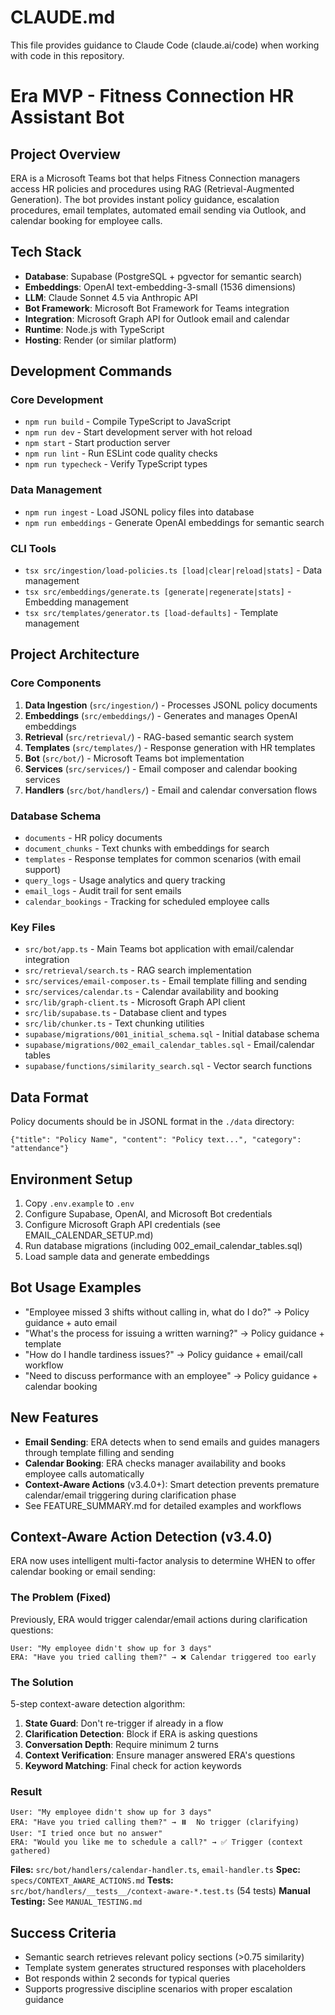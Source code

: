 # CLAUDE.md

This file provides guidance to Claude Code (claude.ai/code) when working with code in this repository.

# Era MVP - Fitness Connection HR Assistant Bot

## Project Overview
ERA is a Microsoft Teams bot that helps Fitness Connection managers access HR policies and procedures using RAG (Retrieval-Augmented Generation). The bot provides instant policy guidance, escalation procedures, email templates, automated email sending via Outlook, and calendar booking for employee calls.

## Tech Stack
- **Database**: Supabase (PostgreSQL + pgvector for semantic search)
- **Embeddings**: OpenAI text-embedding-3-small (1536 dimensions)
- **LLM**: Claude Sonnet 4.5 via Anthropic API
- **Bot Framework**: Microsoft Bot Framework for Teams integration
- **Integration**: Microsoft Graph API for Outlook email and calendar
- **Runtime**: Node.js with TypeScript
- **Hosting**: Render (or similar platform)

## Development Commands

### Core Development
- `npm run build` - Compile TypeScript to JavaScript
- `npm run dev` - Start development server with hot reload
- `npm start` - Start production server
- `npm run lint` - Run ESLint code quality checks
- `npm run typecheck` - Verify TypeScript types

### Data Management
- `npm run ingest` - Load JSONL policy files into database
- `npm run embeddings` - Generate OpenAI embeddings for semantic search

### CLI Tools
- `tsx src/ingestion/load-policies.ts [load|clear|reload|stats]` - Data management
- `tsx src/embeddings/generate.ts [generate|regenerate|stats]` - Embedding management
- `tsx src/templates/generator.ts [load-defaults]` - Template management

## Project Architecture

### Core Components
1. **Data Ingestion** (`src/ingestion/`) - Processes JSONL policy documents
2. **Embeddings** (`src/embeddings/`) - Generates and manages OpenAI embeddings
3. **Retrieval** (`src/retrieval/`) - RAG-based semantic search system
4. **Templates** (`src/templates/`) - Response generation with HR templates
5. **Bot** (`src/bot/`) - Microsoft Teams bot implementation
6. **Services** (`src/services/`) - Email composer and calendar booking services
7. **Handlers** (`src/bot/handlers/`) - Email and calendar conversation flows

### Database Schema
- `documents` - HR policy documents
- `document_chunks` - Text chunks with embeddings for search
- `templates` - Response templates for common scenarios (with email support)
- `query_logs` - Usage analytics and query tracking
- `email_logs` - Audit trail for sent emails
- `calendar_bookings` - Tracking for scheduled employee calls

### Key Files
- `src/bot/app.ts` - Main Teams bot application with email/calendar integration
- `src/retrieval/search.ts` - RAG search implementation
- `src/services/email-composer.ts` - Email template filling and sending
- `src/services/calendar.ts` - Calendar availability and booking
- `src/lib/graph-client.ts` - Microsoft Graph API client
- `src/lib/supabase.ts` - Database client and types
- `src/lib/chunker.ts` - Text chunking utilities
- `supabase/migrations/001_initial_schema.sql` - Initial database schema
- `supabase/migrations/002_email_calendar_tables.sql` - Email/calendar tables
- `supabase/functions/similarity_search.sql` - Vector search functions

## Data Format
Policy documents should be in JSONL format in the `./data` directory:
```jsonl
{"title": "Policy Name", "content": "Policy text...", "category": "attendance"}
```

## Environment Setup
1. Copy `.env.example` to `.env`
2. Configure Supabase, OpenAI, and Microsoft Bot credentials
3. Configure Microsoft Graph API credentials (see EMAIL_CALENDAR_SETUP.md)
4. Run database migrations (including 002_email_calendar_tables.sql)
5. Load sample data and generate embeddings

## Bot Usage Examples
- "Employee missed 3 shifts without calling in, what do I do?" → Policy guidance + auto email
- "What's the process for issuing a written warning?" → Policy guidance + template
- "How do I handle tardiness issues?" → Policy guidance + email/call workflow
- "Need to discuss performance with an employee" → Policy guidance + calendar booking

## New Features
- **Email Sending**: ERA detects when to send emails and guides managers through template filling and sending
- **Calendar Booking**: ERA checks manager availability and books employee calls automatically
- **Context-Aware Actions** (v3.4.0+): Smart detection prevents premature calendar/email triggering during clarification phase
- See FEATURE_SUMMARY.md for detailed examples and workflows

## Context-Aware Action Detection (v3.4.0)
ERA now uses intelligent multi-factor analysis to determine WHEN to offer calendar booking or email sending:

### The Problem (Fixed)
Previously, ERA would trigger calendar/email actions during clarification questions:
```
User: "My employee didn't show up for 3 days"
ERA: "Have you tried calling them?" → ❌ Calendar triggered too early
```

### The Solution
5-step context-aware detection algorithm:
1. **State Guard**: Don't re-trigger if already in a flow
2. **Clarification Detection**: Block if ERA is asking questions
3. **Conversation Depth**: Require minimum 2 turns
4. **Context Verification**: Ensure manager answered ERA's questions
5. **Keyword Matching**: Final check for action keywords

### Result
```
User: "My employee didn't show up for 3 days"
ERA: "Have you tried calling them?" → ⏸️  No trigger (clarifying)
User: "I tried once but no answer"
ERA: "Would you like me to schedule a call?" → ✅ Trigger (context gathered)
```

**Files:** `src/bot/handlers/calendar-handler.ts`, `email-handler.ts`
**Spec:** `specs/CONTEXT_AWARE_ACTIONS.md`
**Tests:** `src/bot/handlers/__tests__/context-aware-*.test.ts` (54 tests)
**Manual Testing:** See `MANUAL_TESTING.md`

## Success Criteria
- Semantic search retrieves relevant policy sections (>0.75 similarity)
- Template system generates structured responses with placeholders
- Bot responds within 2 seconds for typical queries
- Supports progressive discipline scenarios with proper escalation guidance

